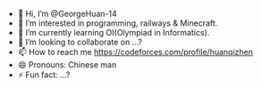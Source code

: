 - 👋 Hi, I’m @GeorgeHuan-14
- 👀 I’m interested in programming, railways & Minecraft.
- 🌱 I’m currently learning OI(Olympiad in Informatics).
- 💞️ I’m looking to collaborate on ...?
- 📫 How to reach me https://codeforces.com/profile/huanqizhen
- 😄 Pronouns: Chinese man
- ⚡ Fun fact: ...?

<!---
GeorgeHuan-14/GeorgeHuan-14 is a ✨ special ✨ repository because its `README.md` (this file) appears on your GitHub profile.
You can click the Preview link to take a look at your changes.
--->
